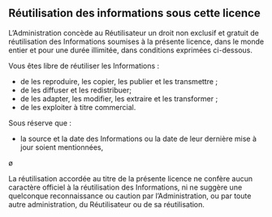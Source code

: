 ## Réutilisation des informations sous cette licence

L’Administration concède au Réutilisateur un droit non exclusif et gratuit de réutilisation des Informations soumises à la présente licence, dans le monde entier et pour une durée illimitée, dans conditions exprimées ci-dessous.

Vous êtes libre de réutiliser les Informations :
- de les reproduire, les copier, les publier et les transmettre ;
- de les diffuser et les redistribuer;
- de les adapter, les modifier, les extraire et les transformer ;
- de les exploiter à titre commercial.

Sous réserve que :
- la source et la date des Informations ou la date de leur dernière mise à jour soient mentionnées,

ø

La réutilisation accordée au titre de la présente licence ne confère aucun caractère officiel à la réutilisation des Informations, ni ne suggère une quelconque reconnaissance ou caution par l’Administration, ou par toute autre administration, du Réutilisateur ou de sa réutilisation.
